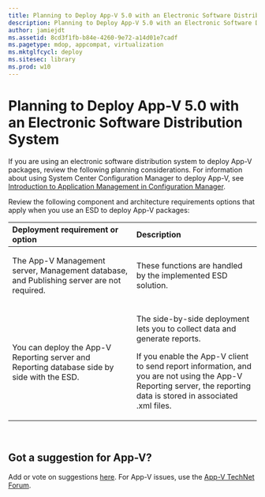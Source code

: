 ```yaml
---
title: Planning to Deploy App-V 5.0 with an Electronic Software Distribution System
description: Planning to Deploy App-V 5.0 with an Electronic Software Distribution System
author: jamiejdt
ms.assetid: 8cd3f1fb-b84e-4260-9e72-a14d01e7cadf
ms.pagetype: mdop, appcompat, virtualization
ms.mktglfcycl: deploy
ms.sitesec: library
ms.prod: w10
---
```



# Planning to Deploy App-V 5.0 with an Electronic Software Distribution System


If you are using an electronic software distribution system to deploy App-V packages, review the following planning considerations. For information about using System Center Configuration Manager to deploy App-V, see [Introduction to Application Management in Configuration Manager](https://go.microsoft.com/fwlink/?LinkId=281816).

Review the following component and architecture requirements options that apply when you use an ESD to deploy App-V packages:

<table>
<colgroup>
<col width="50%" />
<col width="50%" />
</colgroup>
<thead>
<tr class="header">
<th align="left">Deployment requirement or option</th>
<th align="left">Description</th>
</tr>
</thead>
<tbody>
<tr class="odd">
<td align="left"><p>The App-V Management server, Management database, and Publishing server are not required.</p></td>
<td align="left"><p>These functions are handled by the implemented ESD solution.</p></td>
</tr>
<tr class="even">
<td align="left"><p>You can deploy the App-V Reporting server and Reporting database side by side with the ESD.</p></td>
<td align="left"><p>The side-by-side deployment lets you to collect data and generate reports.</p>
<p>If you enable the App-V client to send report information, and you are not using the App-V Reporting server, the reporting data is stored in associated .xml files.</p></td>
</tr>
</tbody>
</table>

 

## Got a suggestion for App-V?


Add or vote on suggestions [here](http://appv.uservoice.com/forums/280448-microsoft-application-virtualization). For App-V issues, use the [App-V TechNet Forum](https://social.technet.microsoft.com/Forums/home?forum=mdopappv).

 

 





